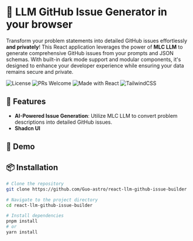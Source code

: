 # 🚀 LLM GitHub Issue Generator in your browser

Transform your problem statements into detailed GitHub issues effortlessly **and privately**! This React application leverages the power of **MLC LLM** to generate comprehensive GitHub issues from your prompts and JSON schemas. With built-in dark mode support and modular components, it's designed to enhance your developer experience while ensuring your data remains secure and private.


![License](https://img.shields.io/badge/license-MIT-blue.svg)
![PRs Welcome](https://img.shields.io/badge/PRs-welcome-brightgreen.svg)
![Made with React](https://img.shields.io/badge/made_with-react-61DAFB.svg)
![TailwindCSS](https://img.shields.io/badge/styled_with-tailwindcss-38B2AC.svg)

## 🌟 Features

- **AI-Powered Issue Generation**: Utilize MLC LLM to convert problem descriptions into detailed GitHub issues.
- **Shadcn UI**

## 🚧 Demo



## 📦 Installation

```bash
# Clone the repository
git clone https://github.com/Guo-astro/react-llm-github-issue-builder

# Navigate to the project directory
cd react-llm-github-issue-builder

# Install dependencies
pnpm install
# or
yarn install